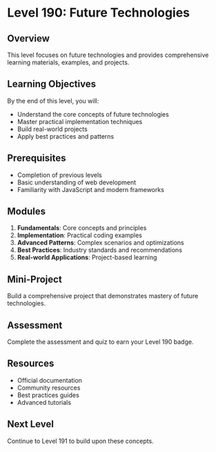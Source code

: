 # Level 190: Future Technologies

## Overview
This level focuses on future technologies and provides comprehensive learning materials, examples, and projects.

## Learning Objectives
By the end of this level, you will:
- Understand the core concepts of future technologies
- Master practical implementation techniques
- Build real-world projects
- Apply best practices and patterns

## Prerequisites
- Completion of previous levels
- Basic understanding of web development
- Familiarity with JavaScript and modern frameworks

## Modules
1. **Fundamentals**: Core concepts and principles
2. **Implementation**: Practical coding examples
3. **Advanced Patterns**: Complex scenarios and optimizations
4. **Best Practices**: Industry standards and recommendations
5. **Real-world Applications**: Project-based learning

## Mini-Project
Build a comprehensive project that demonstrates mastery of future technologies.

## Assessment
Complete the assessment and quiz to earn your Level 190 badge.

## Resources
- Official documentation
- Community resources
- Best practices guides
- Advanced tutorials

## Next Level
Continue to Level 191 to build upon these concepts.
